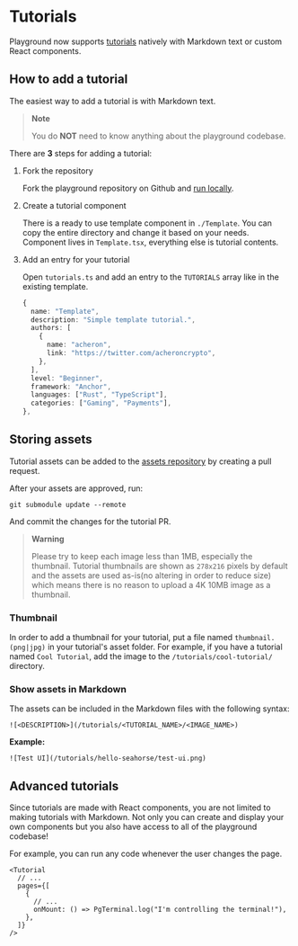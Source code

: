# Tutorials

Playground now supports [tutorials](https://beta.solpg.io/tutorials) natively with Markdown text or custom React components.

## How to add a tutorial

The easiest way to add a tutorial is with Markdown text.

> **Note**
>
> You do **NOT** need to know anything about the playground codebase.

There are **3** steps for adding a tutorial:

1. Fork the repository

   Fork the playground repository on Github and [run locally](https://github.com/solana-playground/solana-playground/blob/master/README.md#run-locally).

2. Create a tutorial component

   There is a ready to use template component in `./Template`. You can copy the entire directory and change it based on your needs. Component lives in `Template.tsx`, everything else is tutorial contents.

3. Add an entry for your tutorial

   Open `tutorials.ts` and add an entry to the `TUTORIALS` array like in the existing template.

   ```ts
   {
     name: "Template",
     description: "Simple template tutorial.",
     authors: [
       {
         name: "acheron",
         link: "https://twitter.com/acheroncrypto",
       },
     ],
     level: "Beginner",
     framework: "Anchor",
     languages: ["Rust", "TypeScript"],
     categories: ["Gaming", "Payments"],
   },
   ```

## Storing assets

Tutorial assets can be added to the [assets repository](https://github.com/solana-playground/assets) by creating a pull request.

After your assets are approved, run:

```
git submodule update --remote
```

And commit the changes for the tutorial PR.

> **Warning**
>
> Please try to keep each image less than 1MB, especially the thumbnail. Tutorial thumbnails are shown as `278x216` pixels by default and the assets are used as-is(no altering in order to reduce size) which means there is no reason to upload a 4K 10MB image as a thumbnail.

### Thumbnail

In order to add a thumbnail for your tutorial, put a file named `thumbnail.(png|jpg)` in your tutorial's asset folder. For example, if you have a tutorial named `Cool Tutorial`, add the image to the `/tutorials/cool-tutorial/` directory.

### Show assets in Markdown

The assets can be included in the Markdown files with the following syntax:

```
![<DESCRIPTION>](/tutorials/<TUTORIAL_NAME>/<IMAGE_NAME>)
```

**Example:**

```
![Test UI](/tutorials/hello-seahorse/test-ui.png)
```

## Advanced tutorials

Since tutorials are made with React components, you are not limited to making tutorials with Markdown. Not only you can create and display your own components but you also have access to all of the playground codebase!

For example, you can run any code whenever the user changes the page.

```tsx
<Tutorial
  // ...
  pages={[
    {
      // ...
      onMount: () => PgTerminal.log("I'm controlling the terminal!"),
    },
  ]}
/>
```

